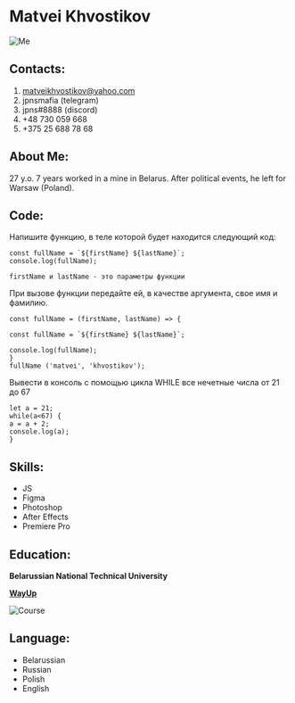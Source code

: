 <h1>Matvei Khvostikov</h1>

![Me](https://media.discordapp.net/attachments/852612021123678309/983425895165472888/IMG_20220405_075530_099.jpg?width=1880&height=1058 "Me")

<h2>Contacts:</h2>

1. matveikhvostikov@yahoo.com
2. jpnsmafia (telegram)
3. jpns#8888 (discord)
4. +48 730 059 668
5. +375 25 688 78 68

<h2>About Me:</h2>
27 y.o. 
7 years worked in a mine in Belarus. After political events, he left for Warsaw (Poland). 

<h2>Code:</h2>

Напишите функцию, в теле которой будет находится следующий код:

    const fullName = `${firstName} ${lastName}`;
    console.log(fullName);

    firstName и lastName - это параметры функции

При вызове функции передайте ей, в качестве аргумента, свое имя и фамилию.

    const fullName = (firstName, lastName) => {

    const fullName = `${firstName} ${lastName}`;
    
    console.log(fullName);
    }
    fullName ('matvei', 'khvostikov');

Вывести в консоль с помощью цикла WHILE все нечетные числа от 21 до 67
    

    let a = 21;
    while(a<67) {
    a = a + 2;
    console.log(a);
    }

<h2>Skills:</h2>

* JS
* Figma
* Photoshop
* After Effects
* Premiere Pro

<h2>Education:</h2>

**Belarussian National Technical University**

[**WayUp**](https://wayup.in/cabinet/course18-2-wave)

![Course](https://media.discordapp.net/attachments/852612021123678309/983424861902893086/file.jpg "Course")

<h2>Language:</h2>

- Belarussian
- Russian
- Polish
- English
